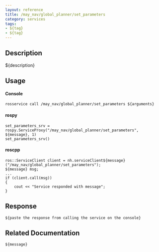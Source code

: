 ```yaml
---
layout: reference
title: /may_nav/global_planner/set_parameters
category: services
tags: 
- ${tag} 
- ${tag}
---
```


## Description
${description}

## Usage
#### Console
```
rosservice call /may_nav/global_planner/set_parameters ${arguments}
```

#### rospy
```
set_parameters_srv = rospy.ServiceProxy("/may_nav/global_planner/set_parameters", ${message}, 1)
set_parameters_srv()
```

#### roscpp
```
ros::ServiceClient client = nh.serviceClient${message}("/may_nav/global_planner/set_parameters");
${message} msg;
...
if (client.call(msg))
{
    cout << "Service responded with message";
}
```

## Response
```
${paste the response from calling the service on the console}
```

## Related Documentation
``${message}``